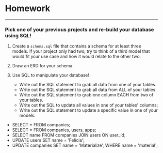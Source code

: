 # Homework
---

### Pick one of your previous projects and re-build your database using SQL!

1. Create a `schema.sql` file that contains a schema for at least three models.
If your project only had two, try to think of a third model that would fit your
use case and how it would relate to the other two.

2. Draw an ERD for your schema.

3. Use SQL to manipulate your database!
	- Write out the SQL statement to grab all data from one of your tables.
	- Write out the SQL statement to grab all data from ALL of your tables.
	- Write out the SQL statement to grab one column EACH from two of your tables.
	- Write out the SQL to update all values in one of your tables' columns;
	- Write out the SQL statement to update a specific value in one of your models.

- SELECT * FROM companies;
- SELECT * FROM companies, users, apps;
- SELECT name FROM companies JOIN users ON user_id;
- UPDATE users SET name = 'Felicia';
- UPDATE companies SET name = 'Materialize', WHERE name = 'material';
